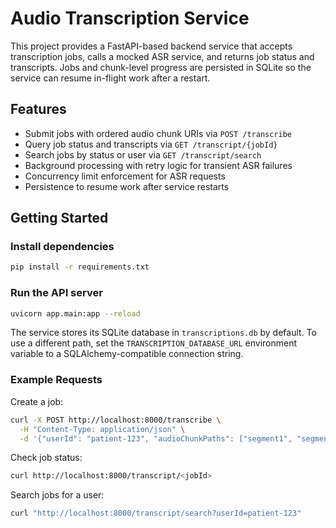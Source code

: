 # Audio Transcription Service

This project provides a FastAPI-based backend service that accepts transcription jobs, calls a mocked ASR service, and returns job status and transcripts. Jobs and chunk-level progress are persisted in SQLite so the service can resume in-flight work after a restart.

## Features

- Submit jobs with ordered audio chunk URIs via `POST /transcribe`
- Query job status and transcripts via `GET /transcript/{jobId}`
- Search jobs by status or user via `GET /transcript/search`
- Background processing with retry logic for transient ASR failures
- Concurrency limit enforcement for ASR requests
- Persistence to resume work after service restarts

## Getting Started

### Install dependencies

```bash
pip install -r requirements.txt
```

### Run the API server

```bash
uvicorn app.main:app --reload
```

The service stores its SQLite database in `transcriptions.db` by default. To use a different path, set the `TRANSCRIPTION_DATABASE_URL` environment variable to a SQLAlchemy-compatible connection string.

### Example Requests

Create a job:

```bash
curl -X POST http://localhost:8000/transcribe \
  -H "Content-Type: application/json" \
  -d '{"userId": "patient-123", "audioChunkPaths": ["segment1", "segment2"]}'
```

Check job status:

```bash
curl http://localhost:8000/transcript/<jobId>
```

Search jobs for a user:

```bash
curl "http://localhost:8000/transcript/search?userId=patient-123"
```
